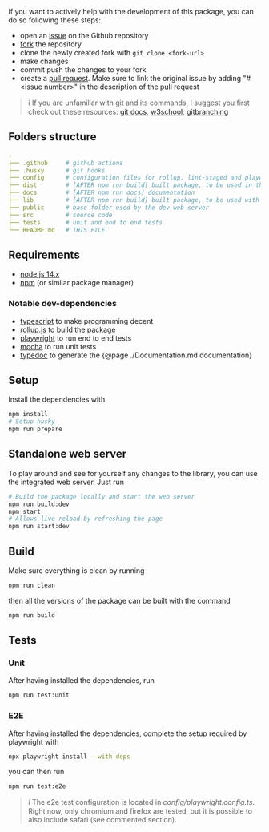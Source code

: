 If you want to actively help with the development of this package, you can do so following these steps:

- open an [issue](https://github.com/TendTo/dp-svg/issues/new) on the Github repository
- [fork](https://github.com/TendTo/dp-svg/fork) the repository
- clone the newly created fork with `git clone <fork-url>`
- make changes
- commit push the changes to your fork
- create a [pull request](https://github.com/TendTo/dp-svg/compare). Make sure to link the original issue by adding "#\<issue number\>" in the description of the pull request

> ℹ️ If you are unfamiliar with git and its commands, I suggest you first check out these resources: [git docs](https://git-scm.com/docs/gittutorial), [w3school](https://www.w3schools.com/git/), [gitbranching](https://learngitbranching.js.org/)

## Folders structure

```yaml
.
├── .github     # github actions
├── .husky      # git hooks
├── config      # configuration files for rollup, lint-staged and playwright
├── dist        # [AFTER npm run build] built package, to be used in the browser
├── docs        # [AFTER npm run docs] documentation
├── lib         # [AFTER npm run build] built package, to be used with node.js
├── public      # base folder used by the dev web server
├── src         # source code
├── tests       # unit and end to end tests
└── README.md   # THIS FILE
```

## Requirements

- [node.js 14.x](https://nodejs.org/)
- [npm](https://www.npmjs.com/) (or similar package manager)

### Notable dev-dependencies

- [typescript](https://www.typescriptlang.org/) to make programming decent
- [rollup.js](https://rollupjs.org/guide/en/) to build the package
- [playwright](https://playwright.dev/) to run end to end tests
- [mocha](https://mochajs.org/) to run unit tests
- [typedoc](https://typedoc.org/) to generate the {@page ./Documentation.md documentation}

## Setup

Install the dependencies with

```bash
npm install
# Setup husky
npm run prepare
```

## Standalone web server

To play around and see for yourself any changes to the library, you can use the integrated web server.
Just run

```bash
# Build the package locally and start the web server
npm run build:dev
npm start
# Allows live reload by refreshing the page
npm run start:dev
```

## Build

Make sure everything is clean by running

```bash
npm run clean
```

then all the versions of the package can be built with the command

```bash
npm run build
```

## Tests

### Unit

After having installed the dependencies, run

```bash
npm run test:unit
```

### E2E

After having installed the dependencies, complete the setup required by playwright with

```bash
npx playwright install --with-deps
```

you can then run

```bash
npm run test:e2e
```

> ℹ️ The e2e test configuration is located in _config/playwright.config.ts_.
> Right now, only chromium and firefox are tested, but it is possible to also include safari (see commented section).
